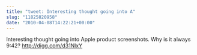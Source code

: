 ```yaml
---
title: "tweet: Interesting thought going into A"
slug: "11825820958"
date: "2010-04-08T14:22:21+00:00"
---
```

Interesting thought going into Apple product screenshots. Why is it always 9:42? http://digg.com/d31NlxY